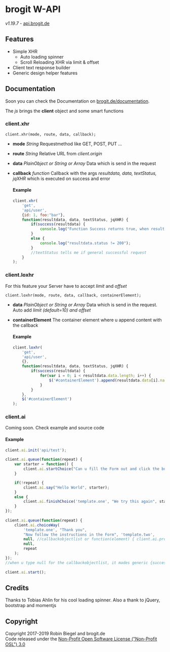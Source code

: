 # brogit W-API
*v1.19.7* - [api.brogit.de](https://api.brogit.de/)


## Features
* Simple XHR
	* Auto loading spinner
	* Scroll Reloading XHR via limit & offset
* Client text response builder
* Generic design helper features

## Documentation

Soon you can check the Documentation on [brogit.de/documentation](https://brogit.de/documentation).
  
The *js* brings the **client** object and some smart functions

### client.xhr
`client.xhr(mode, route, data, callback);`  

* __mode__ _String_ Requestmethod like GET, POST, PUT ...

* __route__ _String_ Relative URL from _client.origin_

* __data__ _PlainObject or String or Array_ Data which is send in the request

* __callback__ _function_ Callback with the args _resultdata, data, textStatus, jqXHR_ which is executed on success and error

	#### Example
	~~~javascript
	client.xhr(
		'get',
		'api/user',
		{id: 1, foo:"bar"},
		function(resultdata, data, textStatus, jqXHR) {
			if(success(resultdata) {
				console.log("Function Success returns true, when resultdata.status == 200");
			}
			else {
				console.log("resultdata.status != 200");
			}
			//textStatus tells me if general successful request
		}
	);
	~~~

### client.loxhr

For this feature your Server have to accept _limit_ and _offset_

`client.loxhr(mode, route, data, callback, containerElement);`

* __data__ _PlainObject or String or Array_ Data which is send in the request. Auto add _limit (default=10) and offset_

* __containerElement__ The container element where u append content with the callback

	#### Example
	~~~javascript
	client.loxhr(
		'get',
		'api/user',
		{},
		function(resultdata, data, textStatus, jqXHR) {
			if(success(resultdata) {
				for(var i = 0; i < resultdata.data.length; i++) {
					$('#containerElement').append(resultdata.data[i].name);
				}
			}
		},
		$('#containerElement')
	);
	~~~
	
### client.ai

Coming soon. Check example and source code

#### Example

~~~javascript
client.ai.init('api/test');
	
client.ai.queue(function(repeat) {
	var starter = function() {
		client.ai.startChoice("Can u fill the Form out and click the button for me?", 'template.one');
	}

	if(!repeat) {
		client.ai.say("Hello World", starter);
	}
	else {
        client.ai.finishChoice('template.one', "We try this again", starter);
	}
});
	
client.ai.queue(function(repeat) {
	client.ai.choiceWay(
		'template.one', "Thank you",
		"Now follow the instructions in the Form", 'template.two',
		null, //callbackobjectlist or function(element) { client.ai.proceed(...) }
		null,
		repeat
	);
});
//when u type null for the callbackobjectlist, it mades generic {success: function(me) { me.next(); }, failed: function(me) { me.repeat(); }}
	
client.ai.start();
~~~


## Credits
Thanks to Tobias Ahlin for his cool loading spinner.
Also a thank to jQuery, bootstrap and momentjs

## Copyright
Copyright 2017-2019 Robin Biegel and brogit.de  
Code released under the [Non-Profit Open Software License ("Non-Profit OSL") 3.0](https://opensource.org/licenses/NPOSL-3.0)